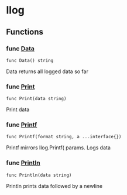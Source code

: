# llog

## Functions

### func [Data](/print.go#L33)

`func Data() string`

Data returns all logged data so far

### func [Print](/print.go#L13)

`func Print(data string)`

Print data

### func [Printf](/print.go#L27)

`func Printf(format string, a ...interface{})`

Printf mirrors llog.Printf( params. Logs data

### func [Println](/print.go#L22)

`func Println(data string)`

Println prints data followed by a newline
